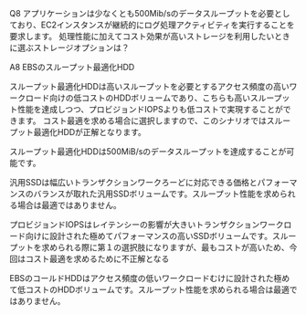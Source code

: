 Q8
アプリケーションは少なくとも500Mib/sのデータスループットを必要としており、EC2インスタンスが継続的にログ処理アクティビティを実行することを要求します。
処理性能に加えてコスト効果が高いストレージを利用したいときに選ぶストレージオプションは？

A8
EBSのスループット最適化HDD

スループット最適化HDDは高いスループットを必要とするアクセス頻度の高いワークロード向けの低コストのHDDボリュームであり、こちらも高いスループット性能を達成しつつ、プロビジョンドIOPSよりも低コストで実現することができます。
コスト最適を求める場合に選択しますので、このシナリオではスループット最適化HDDが正解となります。

スループット最適化HDDは500MiB/sのデータスループットを達成することが可能です。

汎用SSDは幅広いトランザクションワークろーどに対応できる価格とパフォーマンスのバランスが取れた汎用SSDボリュームです。スループット性能を求められる場合は最適ではありません。

プロビジョンドIOPSはレイテンシーの影響が大きいトランザクションワークロード向けに設計された極めてパフォーマンスの高いSSDボリュームです。スループットを求められる際に第１の選択肢になりますが、最もコストが高いため、今回はコスト最適を求めるために不正解となる

EBSのコールドHDDはアクセス頻度の低いワークロードむけに設計された極めて低コストのHDDボリュームです。スループット性能を求められる場合は最適ではありません。
